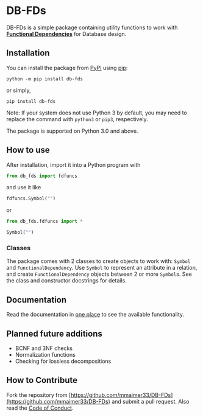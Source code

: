 # DB-FDs

DB-FDs is a simple package containing utility functions to work with [**Functional Dependencies**](https://en.wikipedia.org/wiki/Functional_dependency) for Database design.

## Installation

You can install the package from [PyPI](https://pypi.org/project/db-fds/) using [pip](https://pypi.org/project/pip/):

    python -m pip install db-fds

or simply,

    pip install db-fds

Note: If your system does not use Python 3 by default, you may need to replace the command with `python3` or `pip3`, respectively.

The package is supported on Python 3.0 and above.

## How to use

After installation, import it into a Python program with

```py
from db_fds import fdfuncs
```

and use it like

```py
fdfuncs.Symbol("")
```

or

```py
from db_fds.fdfuncs import *

Symbol("")
```

### Classes

The package comes with 2 classes to create objects to work with: `Symbol` and `FunctionalDependency`. Use `Symbol` to represent an attribute in a relation, and create `FunctionalDependency` objects between 2 or more `Symbol`s. See the class and constructor docstrings for details.

## Documentation

Read the documentation in [one place](https://db-fds.readthedocs.io/en/latest/) to see the available functionality.

## Planned future additions

- BCNF and 3NF checks
- Normalization functions
- Checking for lossless decompositions

## How to Contribute

Fork the repository from [https://github.com/mmaimer33/DB-FDs](https://github.com/mmaimer33/DB-FDs) and submit a pull request. Also read the [Code of Conduct](CODE_OF_CONDUCT.md).
